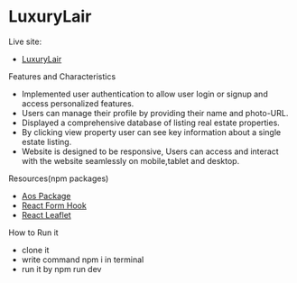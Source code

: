 # LuxuryLair

Live site:

- [LuxuryLair](https://assignment-9-real-estate.web.app)

Features and Characteristics

- Implemented user authentication to allow user login or signup and access personalized features.
- Users can manage their profile by providing their name and photo-URL.
- Displayed a comprehensive database of listing real estate properties.
- By clicking view property user can see key information about a single estate listing.
- Website is designed to be responsive, Users can access and interact with the website seamlessly on mobile,tablet and desktop.

Resources(npm packages)

- [Aos Package](https://www.npmjs.com/package/aos)
- [React Form Hook](https://react-hook-form.com/)
- [React Leaflet](https://react-leaflet.js.org/)

How to Run it
- clone it
- write command npm i in terminal
- run it by npm run dev
  

